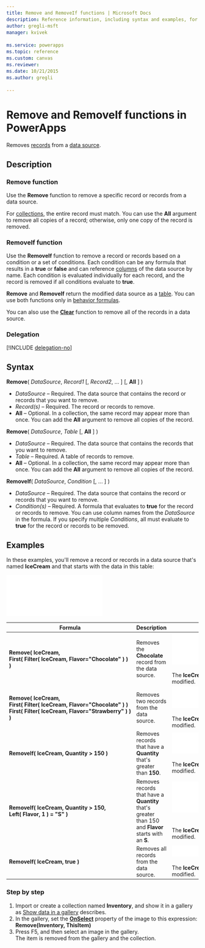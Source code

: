 ```yaml
---
title: Remove and RemoveIf functions | Microsoft Docs
description: Reference information, including syntax and examples, for the Remove and RemoveIf functions in PowerApps
author: gregli-msft
manager: kvivek

ms.service: powerapps
ms.topic: reference
ms.custom: canvas
ms.reviewer:
ms.date: 10/21/2015
ms.author: gregli

---
```

# Remove and RemoveIf functions in PowerApps
Removes [records](../working-with-tables.md#records) from a [data source](../working-with-data-sources.md).

## Description
### Remove function
Use the **Remove** function to remove a specific record or records from a data source.  

For [collections](../working-with-data-sources.md#collections), the entire record must match. You can use the **All** argument to remove all copies of a record; otherwise, only one copy of the record is removed.

### RemoveIf function
Use the **RemoveIf** function to remove a record or records based on a condition or a set of conditions. Each condition can be any formula that results in a **true** or **false** and can reference [columns](../working-with-tables.md#columns) of the data source by name. Each condition is evaluated individually for each record, and the record is removed if all conditions evaluate to **true**.

**Remove** and **RemoveIf** return the modified data source as a [table](../working-with-tables.md). You can use both functions only in [behavior formulas](../working-with-formulas-in-depth.md).

You can also use the **[Clear](function-clear-collect-clearcollect.md)** function to remove all of the records in a data source.

### Delegation
[!INCLUDE [delegation-no](../../../includes/delegation-no.md)]

## Syntax
**Remove**( *DataSource*, *Record1* [, *Record2*, ... ] [, **All** ] )

* *DataSource* – Required. The data source that contains the record or records that you want to remove.
* *Record(s)* – Required. The record or records to remove.
* **All** – Optional. In a collection, the same record may appear more than once.  You can add the **All** argument to remove all copies of the record.

**Remove**( *DataSource*, *Table* [, **All** ] )

* *DataSource* – Required. The data source that contains the records that you want to remove.
* *Table* – Required. A table of records to remove.
* **All** – Optional. In a collection, the same record may appear more than once.  You can add the **All** argument to remove all copies of the record.

**RemoveIf**( *DataSource*, *Condition* [, ... ] )

* *DataSource* – Required. The data source that contains the record or records that you want to remove.
* *Condition(s)* – Required. A formula that evaluates to **true** for the record or records to remove.  You can use column names from the *DataSource* in the formula.  If you specify multiple *Conditions*, all must evaluate to **true** for the record or records to be removed.

## Examples
In these examples, you'll remove a record or records in a data source that's named **IceCream** and that starts with the data in this table:

![](media/function-remove-removeif/icecream.png)

| Formula | Description | Result |
| --- | --- | --- |
| **Remove(&nbsp;IceCream,<br>First(&nbsp;Filter(&nbsp;IceCream,&nbsp;Flavor="Chocolate"&nbsp;)&nbsp;) )** |Removes the **Chocolate** record from the data source. |<style> img { max-width: none } </style> ![](media/function-remove-removeif/icecream-no-chocolate.png)<br><br>The **IceCream** data source has been modified. |
| **Remove(&nbsp;IceCream,<br>First(&nbsp;Filter(&nbsp;IceCream,&nbsp;Flavor="Chocolate"&nbsp;)&nbsp;) First(&nbsp;Filter(&nbsp;IceCream,&nbsp;Flavor="Strawberry"&nbsp;)&nbsp;) )** |Removes two records from the data source. |![](media/function-remove-removeif/icecream-only-vanilla.png)<br><br>The **IceCream** data source has been modified. |
| **RemoveIf(&nbsp;IceCream, Quantity&nbsp;>&nbsp;150 )** |Removes records that have a **Quantity** that's greater than **150**. |![](media/function-remove-removeif/icecream-only-chocolate.png)<br><br>The **IceCream** data source has been modified. |
| **RemoveIf(&nbsp;IceCream, Quantity&nbsp;>&nbsp;150, Left(&nbsp;Flavor,&nbsp;1&nbsp;) = "S" )** |Removes records that have a **Quantity** that's greater than 150 and **Flavor** starts with an **S**. |![](media/function-remove-removeif/icecream-no-strawberry.png)<br><br><br>The **IceCream** data source has been modified. |
| **RemoveIf(&nbsp;IceCream, true )** |Removes all records from the data source. |![](media/function-remove-removeif/icecream-empty.png)<br><br>The **IceCream** data source has been modified. |

### Step by step
1. Import or create a collection named **Inventory**, and show it in a gallery as [Show data in a gallery](../show-images-text-gallery-sort-filter.md) describes.
2. In the gallery, set the **[OnSelect](../controls/properties-core.md)** property of the image to this expression:<br>**Remove(Inventory, ThisItem)**
3. Press F5, and then select an image in the gallery.<br>The item is removed from the gallery and the collection.

